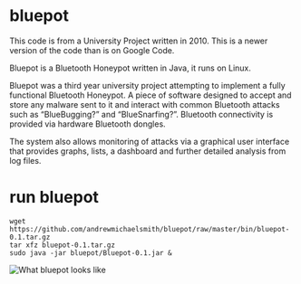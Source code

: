 bluepot
=======

This code is from a University Project written in 2010. This is a newer version of the code than is on Google Code. 

Bluepot is a Bluetooth Honeypot written in Java, it runs on Linux.

Bluepot was a third year university project attempting to implement a fully functional Bluetooth Honeypot. A piece of software designed to accept and store any malware sent to it and interact with common Bluetooth attacks such as “BlueBugging?” and “BlueSnarfing?”. Bluetooth connectivity is provided via hardware Bluetooth dongles.

The system also allows monitoring of attacks via a graphical user interface that provides graphs, lists, a dashboard and further detailed analysis from log files.


run bluepot
=======
    wget https://github.com/andrewmichaelsmith/bluepot/raw/master/bin/bluepot-0.1.tar.gz
    tar xfz bluepot-0.1.tar.gz
    sudo java -jar bluepot/Bluepot-0.1.jar &


![What bluepot looks like](https://raw.github.com/andrewmichaelsmith/bluepot/master/bin/screenshot.png "What bluepot looks like")
